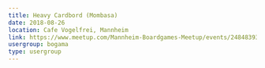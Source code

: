 ```yaml
---
title: Heavy Cardbord (Mombasa)
date: 2018-08-26
location: Cafe Vogelfrei, Mannheim
link: https://www.meetup.com/Mannheim-Boardgames-Meetup/events/248483935/
usergroup: bogama
type: usergroup
---
```

